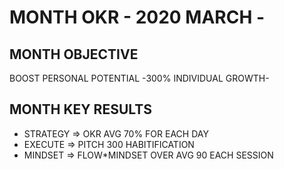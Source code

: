 # MONTH OKR - 2020 MARCH -

## MONTH OBJECTIVE

BOOST PERSONAL POTENTIAL -300% INDIVIDUAL GROWTH-

## MONTH KEY RESULTS

- STRATEGY => OKR AVG 70% FOR EACH DAY
- EXECUTE => PITCH 300 HABITIFICATION
- MINDSET => FLOW\*MINDSET OVER AVG 90 EACH SESSION
